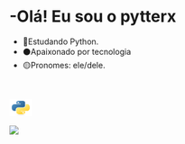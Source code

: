 # -Olá! Eu sou o pytterx

- 🔵Estudando Python.
- ⚫Apaixonado por tecnologia
- 🟡Pronomes: ele/dele.

##

<div style="display: inline_block"><br>
<img align="center" alt="pytterx-Python" height="30" width="40" src="https://raw.githubusercontent.com/devicons/devicon/master/icons/python/python-original.svg">
</div>
<br>
<div>
  <a href="https://instagram.com/pytterx_" target="_blank"><img src="https://img.shields.io/badge/-Instagram-%23E4405F?style=for-the-badge&logo=instagram&logoColor=white" target="_blank"></a>
</div>

